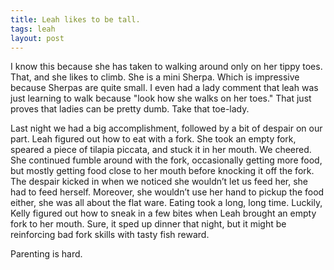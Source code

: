 ```yaml
---
title: Leah likes to be tall.
tags: leah
layout: post
---
```

I know this because she has taken to walking around only on her tippy toes.  That, and she likes to climb.  She is a mini Sherpa. Which is impressive because Sherpas are quite small.  I even had a lady comment that leah was just learning to walk because "look how she walks on her toes."  That just proves that ladies can be pretty dumb. Take that toe-lady.



Last night we had a big accomplishment, followed by a bit of despair on our part.  Leah figured out how to eat with a fork. She took an empty fork, speared a piece of tilapia piccata, and stuck it in her mouth. We cheered. She continued fumble around with the fork, occasionally getting more food, but mostly getting food close to her mouth before knocking it off the fork. The despair kicked in when we noticed she wouldn’t let us feed her, she had to feed herself.  Moreover, she wouldn’t use her hand to pickup the food either, she was all about the flat ware. Eating took a long, long time.  Luckily, Kelly figured out how to sneak in a few bites when Leah brought an empty fork to her mouth.   Sure, it sped up dinner that night, but it might be reinforcing bad fork skills with tasty fish reward.  

Parenting is hard.
